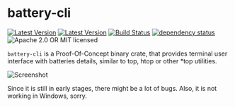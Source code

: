 # battery-cli

[![Latest Version](https://img.shields.io/crates/v/battery-cli.svg)](https://crates.io/crates/battery-cli)
[![Latest Version](https://docs.rs/battery-cli/badge.svg)](https://docs.rs/battery-cli)
[![Build Status](https://travis-ci.org/svartalf/rust-battery.svg?branch=master)](https://travis-ci.org/svartalf/rust-battery)
[![dependency status](https://deps.rs/crate/battery-cli/0.1.4/status.svg)](https://deps.rs/crate/battery-cli/0.1.4)
![Apache 2.0 OR MIT licensed](https://img.shields.io/badge/license-Apache2.0%2FMIT-blue.svg)

`battery-cli` is a Proof-Of-Concept binary crate, that provides terminal user interface
with batteries details, similar to top, htop or other *top utilities.

![Screenshot](https://raw.githubusercontent.com/svartalf/rust-battery/master/battery-cli/assets/screenshot.png)

Since it is still in early stages, there might be a lot of bugs.
Also, it is not working in Windows, sorry.
